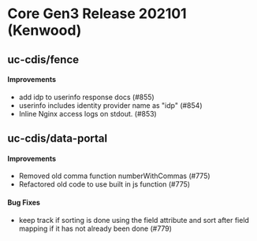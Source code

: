 # Core Gen3 Release 202101 (Kenwood) 

## uc-cdis/fence

#### Improvements
  - add idp to userinfo response docs (#855)
  - userinfo includes identity provider name as "idp" (#854)
  - Inline Nginx access logs on stdout. (#853)

## uc-cdis/data-portal

#### Improvements
  - Removed old comma function numberWithCommas (#775)
  - Refactored old code to use built in js function (#775)

#### Bug Fixes
  - keep track if sorting is done using the field attribute and sort after 
    field mapping if it has not already been done (#779)

